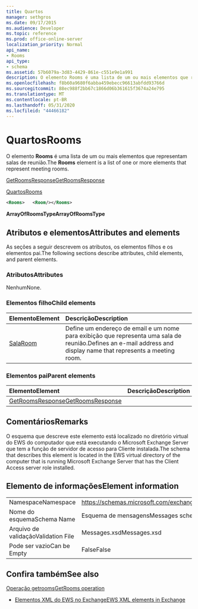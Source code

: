 ```yaml
---
title: Quartos
manager: sethgros
ms.date: 09/17/2015
ms.audience: Developer
ms.topic: reference
ms.prod: office-online-server
localization_priority: Normal
api_name:
- Rooms
api_type:
- schema
ms.assetid: 57b6079a-3d83-4429-861e-c551e9e1a991
description: O elemento Rooms é uma lista de um ou mais elementos que representam salas de reunião.
ms.openlocfilehash: f8b60a9680f6abba459ebecc96613abfdd93766d
ms.sourcegitcommit: 88ec988f2bb67c1866d06b361615f3674a24e795
ms.translationtype: MT
ms.contentlocale: pt-BR
ms.lasthandoff: 05/31/2020
ms.locfileid: "44466182"
---
```

# <a name="rooms"></a><span data-ttu-id="60e75-103">Quartos</span><span class="sxs-lookup"><span data-stu-id="60e75-103">Rooms</span></span>

<span data-ttu-id="60e75-104">O elemento **Rooms** é uma lista de um ou mais elementos que representam salas de reunião.</span><span class="sxs-lookup"><span data-stu-id="60e75-104">The **Rooms** element is a list of one or more elements that represent meeting rooms.</span></span> 
  
[<span data-ttu-id="60e75-105">GetRoomsResponse</span><span class="sxs-lookup"><span data-stu-id="60e75-105">GetRoomsResponse</span></span>](getroomsresponse.md)
  
[<span data-ttu-id="60e75-106">Quartos</span><span class="sxs-lookup"><span data-stu-id="60e75-106">Rooms</span></span>](rooms.md)
  
```xml
<Rooms>   <Room/></Rooms>
```

 <span data-ttu-id="60e75-107">**ArrayOfRoomsType**</span><span class="sxs-lookup"><span data-stu-id="60e75-107">**ArrayOfRoomsType**</span></span>
## <a name="attributes-and-elements"></a><span data-ttu-id="60e75-108">Atributos e elementos</span><span class="sxs-lookup"><span data-stu-id="60e75-108">Attributes and elements</span></span>

<span data-ttu-id="60e75-109">As seções a seguir descrevem os atributos, os elementos filhos e os elementos pai.</span><span class="sxs-lookup"><span data-stu-id="60e75-109">The following sections describe attributes, child elements, and parent elements.</span></span>
  
### <a name="attributes"></a><span data-ttu-id="60e75-110">Atributos</span><span class="sxs-lookup"><span data-stu-id="60e75-110">Attributes</span></span>

<span data-ttu-id="60e75-111">Nenhum</span><span class="sxs-lookup"><span data-stu-id="60e75-111">None.</span></span>
  
### <a name="child-elements"></a><span data-ttu-id="60e75-112">Elementos filho</span><span class="sxs-lookup"><span data-stu-id="60e75-112">Child elements</span></span>

|<span data-ttu-id="60e75-113">**Elemento**</span><span class="sxs-lookup"><span data-stu-id="60e75-113">**Element**</span></span>|<span data-ttu-id="60e75-114">**Descrição**</span><span class="sxs-lookup"><span data-stu-id="60e75-114">**Description**</span></span>|
|:-----|:-----|
|[<span data-ttu-id="60e75-115">Sala</span><span class="sxs-lookup"><span data-stu-id="60e75-115">Room</span></span>](room.md) <br/> |<span data-ttu-id="60e75-116">Define um endereço de email e um nome para exibição que representa uma sala de reunião.</span><span class="sxs-lookup"><span data-stu-id="60e75-116">Defines an e-mail address and display name that represents a meeting room.</span></span>  <br/> |
   
### <a name="parent-elements"></a><span data-ttu-id="60e75-117">Elementos pai</span><span class="sxs-lookup"><span data-stu-id="60e75-117">Parent elements</span></span>

|<span data-ttu-id="60e75-118">**Elemento**</span><span class="sxs-lookup"><span data-stu-id="60e75-118">**Element**</span></span>|<span data-ttu-id="60e75-119">**Descrição**</span><span class="sxs-lookup"><span data-stu-id="60e75-119">**Description**</span></span>|
|:-----|:-----|
|[<span data-ttu-id="60e75-120">GetRoomsResponse</span><span class="sxs-lookup"><span data-stu-id="60e75-120">GetRoomsResponse</span></span>](getroomsresponse.md) <br/> ||
   
## <a name="remarks"></a><span data-ttu-id="60e75-121">Comentários</span><span class="sxs-lookup"><span data-stu-id="60e75-121">Remarks</span></span>

<span data-ttu-id="60e75-122">O esquema que descreve este elemento está localizado no diretório virtual do EWS do computador que está executando o Microsoft Exchange Server que tem a função de servidor de acesso para Cliente instalada.</span><span class="sxs-lookup"><span data-stu-id="60e75-122">The schema that describes this element is located in the EWS virtual directory of the computer that is running Microsoft Exchange Server that has the Client Access server role installed.</span></span>
  
## <a name="element-information"></a><span data-ttu-id="60e75-123">Elemento de informações</span><span class="sxs-lookup"><span data-stu-id="60e75-123">Element information</span></span>

|||
|:-----|:-----|
|<span data-ttu-id="60e75-124">Namespace</span><span class="sxs-lookup"><span data-stu-id="60e75-124">Namespace</span></span>  <br/> |https://schemas.microsoft.com/exchange/services/2006/messages  <br/> |
|<span data-ttu-id="60e75-125">Nome do esquema</span><span class="sxs-lookup"><span data-stu-id="60e75-125">Schema Name</span></span>  <br/> |<span data-ttu-id="60e75-126">Esquema de mensagens</span><span class="sxs-lookup"><span data-stu-id="60e75-126">Messages schema</span></span>  <br/> |
|<span data-ttu-id="60e75-127">Arquivo de validação</span><span class="sxs-lookup"><span data-stu-id="60e75-127">Validation File</span></span>  <br/> |<span data-ttu-id="60e75-128">Messages.xsd</span><span class="sxs-lookup"><span data-stu-id="60e75-128">Messages.xsd</span></span>  <br/> |
|<span data-ttu-id="60e75-129">Pode ser vazio</span><span class="sxs-lookup"><span data-stu-id="60e75-129">Can be Empty</span></span>  <br/> |<span data-ttu-id="60e75-130">False</span><span class="sxs-lookup"><span data-stu-id="60e75-130">False</span></span>  <br/> |
   
## <a name="see-also"></a><span data-ttu-id="60e75-131">Confira também</span><span class="sxs-lookup"><span data-stu-id="60e75-131">See also</span></span>



[<span data-ttu-id="60e75-132">Operação getrooms</span><span class="sxs-lookup"><span data-stu-id="60e75-132">GetRooms operation</span></span>](getrooms-operation.md)


- [<span data-ttu-id="60e75-133">Elementos XML do EWS no Exchange</span><span class="sxs-lookup"><span data-stu-id="60e75-133">EWS XML elements in Exchange</span></span>](ews-xml-elements-in-exchange.md)

